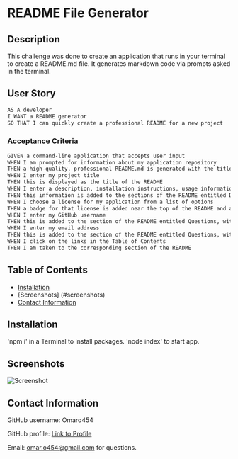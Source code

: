 # README File Generator

## Description

This challenge was done to create an application that runs in your terminal to create a README.md file. It generates markdown code via prompts asked in the terminal.

## User Story
```md
AS A developer
I WANT a README generator
SO THAT I can quickly create a professional README for a new project
```

### Acceptance Criteria

```md
GIVEN a command-line application that accepts user input
WHEN I am prompted for information about my application repository
THEN a high-quality, professional README.md is generated with the title of my project and sections entitled Description, Table of Contents, Installation, Usage, License, Contributing, Tests, and Questions
WHEN I enter my project title
THEN this is displayed as the title of the README
WHEN I enter a description, installation instructions, usage information, contribution guidelines, and test instructions
THEN this information is added to the sections of the README entitled Description, Installation, Usage, Contributing, and Tests
WHEN I choose a license for my application from a list of options
THEN a badge for that license is added near the top of the README and a notice is added to the section of the README entitled License that explains which license the application is covered under
WHEN I enter my GitHub username
THEN this is added to the section of the README entitled Questions, with a link to my GitHub profile
WHEN I enter my email address
THEN this is added to the section of the README entitled Questions, with instructions on how to reach me with additional questions
WHEN I click on the links in the Table of Contents
THEN I am taken to the corresponding section of the README
```

## Table of Contents

- [Installation](#installation)
- [Screenshots] (#screenshots)
- [Contact Information](#contactinfo)

## Installation

'npm i' in a Terminal to install packages.
'node index' to start app.

## Screenshots

![Screenshot](./assets/screeno.png)

## Contact Information

GitHub username: Omaro454

GitHub profile: [Link to Profile](https://github.com/omaro454/ReadGen)

Email: omar.o454@gmail.com for questions.
